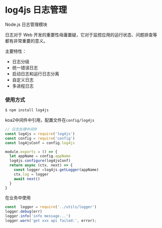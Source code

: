 # log4js 日志管理

Node.js 日志管理模块

日志对于 Web 开发的重要性毋庸置疑，它对于监控应用的运行状态、问题排查等都有非常重要的意义。

主要特性：

- 日志分级
- 统一错误日志
- 启动日志和运行日志分离
- 自定义日志
- 多进程日志

### 使用方式

```bash
$ npm install log4js 
```

koa2中间件中引用，配置文件在`config/log4js`

```js
// 日志处理中间件
const log4js = require('log4js')
const config = require('config')
const log4jsConf = config.log4js

module.exports = () => {
  let appName = config.appName
  log4js.configure(log4jsConf)
  return async (ctx, next) => {
    const logger =log4js.getLogger(appName)
    ctx.log = logger
    await next()
  }
}

```
在业务中使用
```js
const  logger = require('../utils/logger')
logger.debug(err)
logger.info('info message...')
logger.warn('get xxx api failed:', error);
```